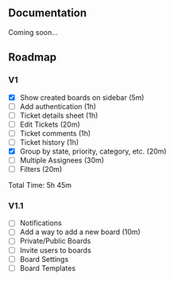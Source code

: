 ## Documentation

Coming soon...

## Roadmap

### V1

- [x] Show created boards on sidebar (5m)
- [ ] Add authentication (1h)
- [ ] Ticket details sheet (1h)
- [ ] Edit Tickets (20m)
- [ ] Ticket comments (1h)
- [ ] Ticket history (1h)
- [x] Group by state, priority, category, etc. (20m)
- [ ] Multiple Assignees (30m)
- [ ] Filters (20m)

Total Time: 5h 45m

### V1.1

- [ ] Notifications
- [ ] Add a way to add a new board (10m)
- [ ] Private/Public Boards
- [ ] Invite users to boards
- [ ] Board Settings
- [ ] Board Templates
